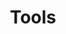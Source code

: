 ---
title: 'Tools'
breadcrumb_title: 'Tools'
layout: 'block'
meta_title: "Tools support - MultiSafepay Documentation Center"
meta_description: "In the MultiSafepay Documentation Center all relevant information regarding our Plugins and API. As well as Support pages for Payment Method, Tools and General Questions. You can also find the contact details of our Support Team and Integration Team."
data:
  - { title: 'Flexible 3D', url: 'flexible_3d', logo: '/icons/Flexible 3D.svg' }
  - { title: 'MOTO', url: 'moto', logo: '/icons/MOTO.svg' }
  - { title: 'MultiSafepay Control', url: 'multisafepay-control', logo: '/icons/MSP Control.svg' }
  - { title: 'Payment pages', url: 'payment-pages', logo: '/icons/Payment pages.svg' }
  - { title: 'Recurring Payments', url: 'recurring-payments', logo: '/icons/Recurring payments.svg' }
  - { title: 'Reports', url: 'reports', logo: '/icons/Reports.svg' }
  - { title: 'Second Chance', url: 'second-chance', logo: '/icons/Second Chance.svg' }
  - { title: 'Server to server', url: 'server2server', logo: '/icons/Server to server.svg' }
  - { title: 'Split Payments', url: 'split-payments', logo: '/icons/Split payments.svg' }
  - { title: 'Tokenization', url: 'tokenization', logo: '/icons/Tokenization.svg' }
---